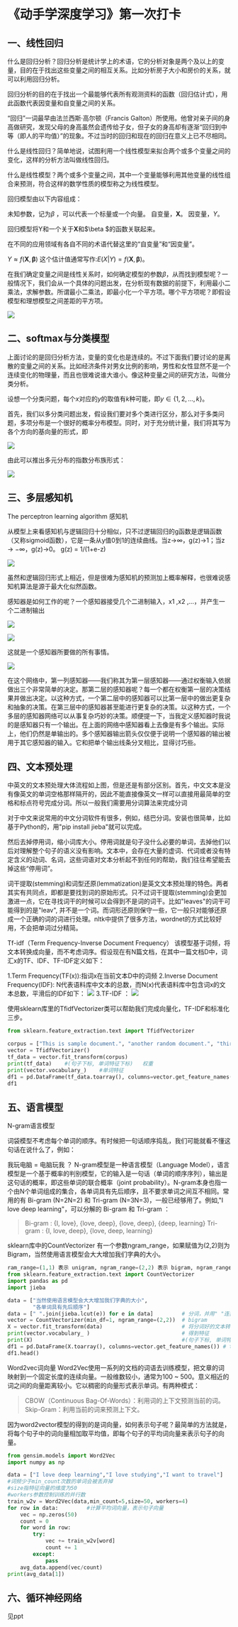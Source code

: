 # 《动手学深度学习》第一次打卡

## 一、线性回归

什么是回归分析？回归分析是统计学上的术语，它的分析对象是两个及以上的变量，目的在于找出这些变量之间的相互关系。比如分析房子大小和房价的关系，就可以利用回归分析。

回归分析的目的在于找出一个最能够代表所有观测资料的函数（回归估计式），用此函数代表因变量和自变量之间的关系。

“回归”一词最早由法兰西斯·高尔顿（Francis Galton）所使用。他曾对亲子间的身高做研究，发现父母的身高虽然会遗传给子女，但子女的身高却有逐渐“回归到中等（即人的平均值）”的现象。不过当时的回归和现在的回归在意义上已不尽相同。

什么是线性回归？简单地说，试图利用一个线性模型来拟合两个或多个变量之间的变化，这样的分析方法叫做线性回归。

什么是线性模型？两个或多个变量之间，其中一个变量能够利用其他变量的线性组合来预测，符合这样的数学性质的模型称之为线性模型。

回归模型由以下内容组成：

未知参数，记为$\beta$ ，可以代表一个标量或一个向量。
自变量，${\displaystyle \mathbf {X} }$。
因变量，$Y$。

回归模型将Y和一个关于${\displaystyle \mathbf {X} }$和$\beta $的函数关联起来。

在不同的应用领域有各自不同的术语代替这里的“自变量”和“因变量”。

$Y\approx f({\mathbf  {X}},{\boldsymbol  {\beta }})$
这个估计值通常写作:${\displaystyle E(X|Y)=f(\mathbf {X} ,{\boldsymbol {\beta }})}$。

在我们确定变量之间是线性关系时，如何确定模型的参数$\beta$，从而找到模型呢？一般情况下，我们会从一个具体的问题出发，在分析现有数据的前提下，利用最小二乘法，求解参数。所谓最小二乘法，即最小化一个平方项。哪个平方项呢？即假设模型和理想模型之间差距的平方项。

![](2020-02-12-22-30-41.png)

## 二、softmax与分类模型

上面讨论的是回归分析方法，变量的变化也是连续的。不过下面我们要讨论的是离散的变量之间的关系。比如经济条件对男女比例的影响，男性和女性显然不是一个连续变化的物理量，而且也很难说谁大谁小。像这种变量之间的研究方法，叫做分类分析。

设想一个分类问题，每个$x$对应的$y$的取值有$k$种可能，即$y\in\{1,2,\dots,k\}$。

首先，我们以多分类问题出发，假设我们要对多个类进行区分，那么对于多类问题，多项分布是一个很好的概率分布模型。同时，对于充分统计量，我们将其写为各个方向的基向量的形式，即

![](2020-02-14-20-39-45.png)

由此可以推出多元分布的指数分布族形式：

![](2020-02-14-20-41-33.png)

## 三、多层感知机

The perceptron learning algorithm 感知机

从模型上来看感知机与逻辑回归十分相似，只不过逻辑回归的g函数是逻辑函数（又称sigmoid函数），它是一条从y值0到1的连续曲线。当z→∞，g(z)→1；当z → −∞，g(z)→0。
g(z) = 1/(1+e-z)

![](2020-02-14-20-35-21.png)

虽然和逻辑回归形式上相近，但是很难为感知机的预测加上概率解释，也很难说感知机算法是源于最大化似然函数。

感知器是如何⼯作的呢？⼀个感知器接受⼏个⼆进制输⼊，x1 ,x2 ,...，并产⽣⼀个⼆进制输出

![](2020-02-14-20-42-54.png)

![](2020-02-14-20-43-07.png)

这就是⼀个感知器所要做的所有事情。

![](2020-02-14-20-46-13.png)

在这个网络中，第一列感知器——我们称其为第一层感知器——通过权衡输入依据做出三个非常简单的决定。那第二层的感知器呢？每一个都在权衡第一层的决策结果并做出决定。以这种方式，一个第二层中的感知器可以比第一层中的做出更复杂和抽象的决策。在第三层中的感知器甚至能进行更复杂的决策。以这种方式，一个多层的感知器网络可以从事复杂巧妙的决策。顺便提一下，当我定义感知器时我说的是感知器只有一个输出。在上面的网络中感知器看上去像是有多个输出。实际上，他们仍然是单输出的。多个感知器输出箭头仅仅便于说明一个感知器的输出被用于其它感知器的输入。它和把单个输出线条分叉相比，显得讨巧些。


## 四、文本预处理

中英文的文本预处理大体流程如上图，但是还是有部分区别。首先，中文文本是没有像英文的单词空格那样隔开的，因此不能直接像英文一样可以直接用最简单的空格和标点符号完成分词。所以一般我们需要用分词算法来完成分词

对于中文来说常用的中文分词软件有很多，例如，结巴分词。安装也很简单，比如基于Python的，用"pip install jieba"就可以完成。

然后去掉停用词，缩小词库大小。停用词就是句子没什么必要的单词，去掉他们以后对理解整个句子的语义没有影响。文本中，会存在大量的虚词、代词或者没有特定含义的动词、名词，这些词语对文本分析起不到任何的帮助，我们往往希望能去掉这些“停用词”。

词干提取(stemming)和词型还原(lemmatization)是英文文本预处理的特色。两者其实有共同点，即都是要找到词的原始形式。只不过词干提取(stemming)会更加激进一点，它在寻找词干的时候可以会得到不是词的词干。比如"leaves"的词干可能得到的是"leav", 并不是一个词。而词形还原则保守一些，它一般只对能够还原成一个正确的词的词进行处理。nltk中提供了很多方法，wordnet的方式比较好用，不会把单词过分精简。


Tf-idf（Term Frequency-Inverse Document Frequency）
该模型基于词频，将文本转换成向量，而不考虑词序。假设现在有N篇文档，在其中一篇文档D中，词汇x的TF、IDF、TF-IDF定义如下：

1.Term Frequency(TF(x)):指词x在当前文本D中的词频
2.Inverse Document Frequency(IDF): N代表语料库中文本的总数，而N(x)代表语料库中包含词x的文本总数，平滑后的IDF如下： ![](2020-02-14-21-03-54.png)
3.TF-IDF ： ![](2020-02-14-21-04-18.png)

使用sklearn库里的TfidfVectorizer类可以帮助我们完成向量化，TF-IDF和标准化三步。

```python
from sklearn.feature_extraction.text import TfidfVectorizer

corpus = ["This is sample document.", "another random document.", "third sample document text"]
vector = TfidfVectorizer()
tf_data = vector.fit_transform(corpus)
print(tf_data)    #(句子下标, 单词特征下标)   权重
print(vector.vocabulary_)    #单词特征
df1 = pd.DataFrame(tf_data.toarray(), columns=vector.get_feature_names()) # to DataFrame
df1
```

## 五、语言模型

N-gram语言模型

词袋模型不考虑每个单词的顺序。有时候把一句话顺序捣乱，我们可能就看不懂这句话在说什么了，例如：

我玩电脑 = 电脑玩我 ？
N-gram模型是一种语言模型（Language Model），语言模型是一个基于概率的判别模型，它的输入是一句话（单词的顺序序列），输出是这句话的概率，即这些单词的联合概率（joint probability）。N-gram本身也指一个由N个单词组成的集合，各单词具有先后顺序，且不要求单词之间互不相同。常用的有 Bi-gram (N=2N=2) 和 Tri-gram (N=3N=3)，一般已经够用了。例如,"I love deep learning"，可以分解的 Bi-gram 和 Tri-gram ：

>Bi-gram : {I, love}, {love, deep}, {love, deep}, {deep, learning}
Tri-gram : {I, love, deep}, {love, deep, learning}

sklearn库中的CountVectorizer 有一个参数ngram_range，如果赋值为(2,2)则为Bigram，当然使用语言模型会大大增加我们字典的大小。

```python
ram_range=(1,1) 表示 unigram, ngram_range=(2,2) 表示 bigram, ngram_range=(3,3) 表示 thirgram
from sklearn.feature_extraction.text import CountVectorizer
import pandas as pd
import jieba

data = ["当然使用语言模型会大大增加我们字典的大小",
        "各单词具有先后顺序"]
data = [" ".join(jieba.lcut(e)) for e in data]         # 分词，并用" "连接
vector = CountVectorizer(min_df=1, ngram_range=(2,2))  # bigram
X = vector.fit_transform(data)                         # 将分词好的文本转换为矩阵
print(vector.vocabulary_ )                             # 得到特征
print(X)                                               #(句子下标, 单词特征下标)   频数
df1 = pd.DataFrame(X.toarray(), columns=vector.get_feature_names()) # to DataFrame
df1.head()
```

Word2vec词向量
Word2Vec使用一系列的文档的词语去训练模型，把文章的词映射到一个固定长度的连续向量。一般维数较小，通常为100 ~ 500。意义相近的词之间的向量距离较小。它以稠密的向量形式表示单词。有两种模式：

>CBOW（Continuous Bag-Of-Words）：利用词的上下文预测当前的词。
Skip-Gram：利用当前的词来预测上下文。

因为word2vector模型的得到的是词向量，如何表示句子呢？最简单的方法就是，将每个句子中的词向量相加取平均值，即每个句子的平均词向量来表示句子的向量。

```python
from gensim.models import Word2Vec                  
import numpy as np

data = ["I love deep learning","I love studying","I want to travel"]
#词频少于min_count次数的单词会被丢弃掉
#size指特征向量的维度为50
#workers参数控制训练的并行数
train_w2v = Word2Vec(data,min_count=5,size=50, workers=4)
for row in data:         #计算平均词向量，表示句子向量
    vec = np.zeros(50)
    count = 0
    for word in row:
        try:
            vec += train_w2v[word]
            count += 1
        except:
            pass
    avg_data.append(vec/count)  
print(avg_data[1])
```

## 六、循环神经网络

见ppt